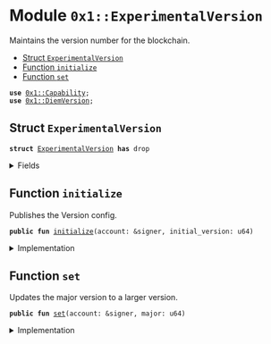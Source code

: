
<a name="0x1_ExperimentalVersion"></a>

# Module `0x1::ExperimentalVersion`

Maintains the version number for the blockchain.


-  [Struct `ExperimentalVersion`](#0x1_ExperimentalVersion_ExperimentalVersion)
-  [Function `initialize`](#0x1_ExperimentalVersion_initialize)
-  [Function `set`](#0x1_ExperimentalVersion_set)


<pre><code><b>use</b> <a href="../../../../../../../experimental/releases/artifacts/current/build/MoveStdlib/docs/Capability.md#0x1_Capability">0x1::Capability</a>;
<b>use</b> <a href="../../../../../../../experimental/releases/artifacts/current/build/DiemCoreFramework/docs/DiemVersion.md#0x1_DiemVersion">0x1::DiemVersion</a>;
</code></pre>



<a name="0x1_ExperimentalVersion_ExperimentalVersion"></a>

## Struct `ExperimentalVersion`



<pre><code><b>struct</b> <a href="ExperimentalVersion.md#0x1_ExperimentalVersion">ExperimentalVersion</a> <b>has</b> drop
</code></pre>



<details>
<summary>Fields</summary>


<dl>
<dt>
<code>dummy_field: bool</code>
</dt>
<dd>

</dd>
</dl>


</details>

<a name="0x1_ExperimentalVersion_initialize"></a>

## Function `initialize`

Publishes the Version config.


<pre><code><b>public</b> <b>fun</b> <a href="ExperimentalVersion.md#0x1_ExperimentalVersion_initialize">initialize</a>(account: &signer, initial_version: u64)
</code></pre>



<details>
<summary>Implementation</summary>


<pre><code><b>public</b> <b>fun</b> <a href="ExperimentalVersion.md#0x1_ExperimentalVersion_initialize">initialize</a>(account: &signer, initial_version: u64) {
    <a href="../../../../../../../experimental/releases/artifacts/current/build/DiemCoreFramework/docs/DiemVersion.md#0x1_DiemVersion_initialize">DiemVersion::initialize</a>&lt;<a href="ExperimentalVersion.md#0x1_ExperimentalVersion">ExperimentalVersion</a>&gt;(account, initial_version);
    <a href="../../../../../../../experimental/releases/artifacts/current/build/MoveStdlib/docs/Capability.md#0x1_Capability_create">Capability::create</a>&lt;<a href="ExperimentalVersion.md#0x1_ExperimentalVersion">ExperimentalVersion</a>&gt;(account, &<a href="ExperimentalVersion.md#0x1_ExperimentalVersion">ExperimentalVersion</a> {});
}
</code></pre>



</details>

<a name="0x1_ExperimentalVersion_set"></a>

## Function `set`

Updates the major version to a larger version.


<pre><code><b>public</b> <b>fun</b> <a href="ExperimentalVersion.md#0x1_ExperimentalVersion_set">set</a>(account: &signer, major: u64)
</code></pre>



<details>
<summary>Implementation</summary>


<pre><code><b>public</b> <b>fun</b> <a href="ExperimentalVersion.md#0x1_ExperimentalVersion_set">set</a>(account: &signer, major: u64) {
    <a href="../../../../../../../experimental/releases/artifacts/current/build/DiemCoreFramework/docs/DiemVersion.md#0x1_DiemVersion_set">DiemVersion::set</a>&lt;<a href="ExperimentalVersion.md#0x1_ExperimentalVersion">ExperimentalVersion</a>&gt;(
        major,
        &<a href="../../../../../../../experimental/releases/artifacts/current/build/MoveStdlib/docs/Capability.md#0x1_Capability_acquire">Capability::acquire</a>(account, &<a href="ExperimentalVersion.md#0x1_ExperimentalVersion">ExperimentalVersion</a> {}),
    );
}
</code></pre>



</details>
